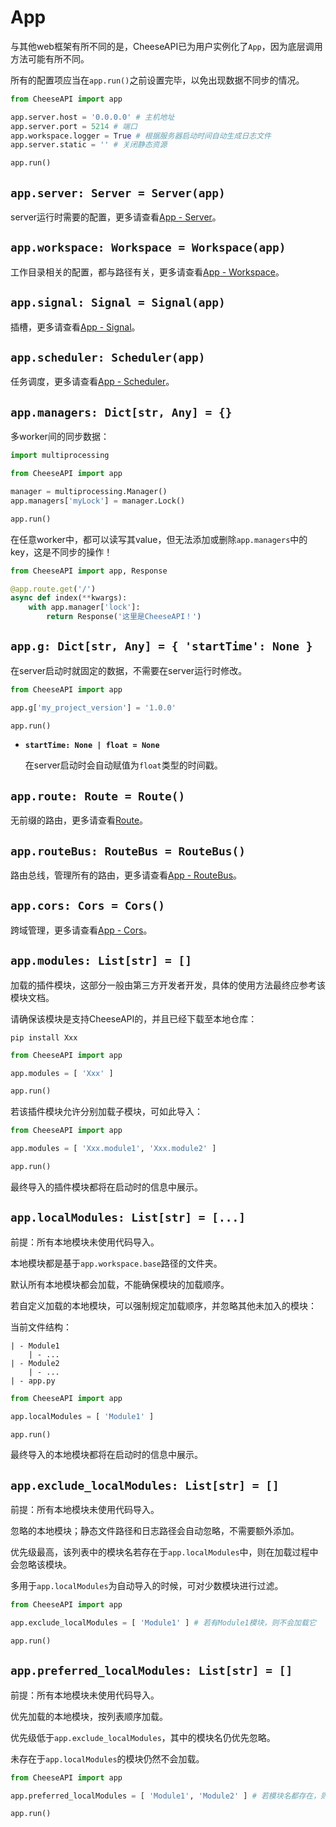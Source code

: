 # **App**

与其他web框架有所不同的是，CheeseAPI已为用户实例化了`App`，因为底层调用方法可能有所不同。

所有的配置项应当在`app.run()`之前设置完毕，以免出现数据不同步的情况。

```python
from CheeseAPI import app

app.server.host = '0.0.0.0' # 主机地址
app.server.port = 5214 # 端口
app.workspace.logger = True # 根据服务器启动时间自动生成日志文件
app.server.static = '' # 关闭静态资源

app.run()
```

## **`app.server: Server = Server(app)`**

server运行时需要的配置，更多请查看[App - Server](./App/Server.md)。

## **`app.workspace: Workspace = Workspace(app)`**

工作目录相关的配置，都与路径有关，更多请查看[App - Workspace](./App/Workspace.md)。

## **`app.signal: Signal = Signal(app)`**

插槽，更多请查看[App - Signal](./App/Signal.md)。

## **`app.scheduler: Scheduler(app)`**

任务调度，更多请查看[App - Scheduler](./App/Scheduler.md)。

## **`app.managers: Dict[str, Any] = {}`**

多worker间的同步数据：

```python
import multiprocessing

from CheeseAPI import app

manager = multiprocessing.Manager()
app.managers['myLock'] = manager.Lock()

app.run()
```

在任意worker中，都可以读写其value，但无法添加或删除`app.managers`中的key，这是不同步的操作！

```python
from CheeseAPI import app, Response

@app.route.get('/')
async def index(**kwargs):
    with app.manager['lock']:
        return Response('这里是CheeseAPI！')
```

## **`app.g: Dict[str, Any] = { 'startTime': None }`**

在server启动时就固定的数据，不需要在server运行时修改。

```python
from CheeseAPI import app

app.g['my_project_version'] = '1.0.0'

app.run()
```

- **`startTime: None | float = None`**

    在server启动时会自动赋值为`float`类型的时间戳。

## **`app.route: Route = Route()`**

无前缀的路由，更多请查看[Route](./Route.md)。

## **`app.routeBus: RouteBus = RouteBus()`**

路由总线，管理所有的路由，更多请查看[App - RouteBus](./App/RouteBus.md)。

## **`app.cors: Cors = Cors()`**

跨域管理，更多请查看[App - Cors](./App/Cors.md)。

## **`app.modules: List[str] = []`**

加载的插件模块，这部分一般由第三方开发者开发，具体的使用方法最终应参考该模块文档。

请确保该模块是支持CheeseAPI的，并且已经下载至本地仓库：

```
pip install Xxx
```

```python
from CheeseAPI import app

app.modules = [ 'Xxx' ]

app.run()
```

若该插件模块允许分别加载子模块，可如此导入：

```python
from CheeseAPI import app

app.modules = [ 'Xxx.module1', 'Xxx.module2' ]

app.run()
```

最终导入的插件模块都将在启动时的信息中展示。

## **`app.localModules: List[str] = [...]`**

前提：所有本地模块未使用代码导入。

本地模块都是基于`app.workspace.base`路径的文件夹。

默认所有本地模块都会加载，不能确保模块的加载顺序。

若自定义加载的本地模块，可以强制规定加载顺序，并忽略其他未加入的模块：

当前文件结构：

```
| - Module1
    | - ...
| - Module2
    | - ...
| - app.py
```

```python
from CheeseAPI import app

app.localModules = [ 'Module1' ]

app.run()
```

最终导入的本地模块都将在启动时的信息中展示。

## **`app.exclude_localModules: List[str] = []`**

前提：所有本地模块未使用代码导入。

忽略的本地模块；静态文件路径和日志路径会自动忽略，不需要额外添加。

优先级最高，该列表中的模块名若存在于`app.localModules`中，则在加载过程中会忽略该模块。

多用于`app.localModules`为自动导入的时候，可对少数模块进行过滤。

```python
from CheeseAPI import app

app.exclude_localModules = [ 'Module1' ] # 若有Module1模块，则不会加载它

app.run()
```

## **`app.preferred_localModules: List[str] = []`**

前提：所有本地模块未使用代码导入。

优先加载的本地模块，按列表顺序加载。

优先级低于`app.exclude_localModules`，其中的模块名仍优先忽略。

未存在于`app.localModules`的模块仍然不会加载。

```python
from CheeseAPI import app

app.preferred_localModules = [ 'Module1', 'Module2' ] # 若模块名都存在，则先加载Module1，再加载Module2

app.run()
```

